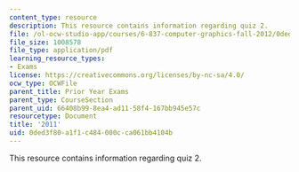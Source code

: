 ```yaml
---
content_type: resource
description: This resource contains information regarding quiz 2.
file: /ol-ocw-studio-app/courses/6-837-computer-graphics-fall-2012/0ded3f80a1f1c484000cca061bb4104b_MIT6_837F12_2011_final.pdf
file_size: 1008578
file_type: application/pdf
learning_resource_types:
- Exams
license: https://creativecommons.org/licenses/by-nc-sa/4.0/
ocw_type: OCWFile
parent_title: Prior Year Exams
parent_type: CourseSection
parent_uid: 66408b99-8ea4-ad11-58f4-167bb945e57c
resourcetype: Document
title: '2011'
uid: 0ded3f80-a1f1-c484-000c-ca061bb4104b
---
```

This resource contains information regarding quiz 2.